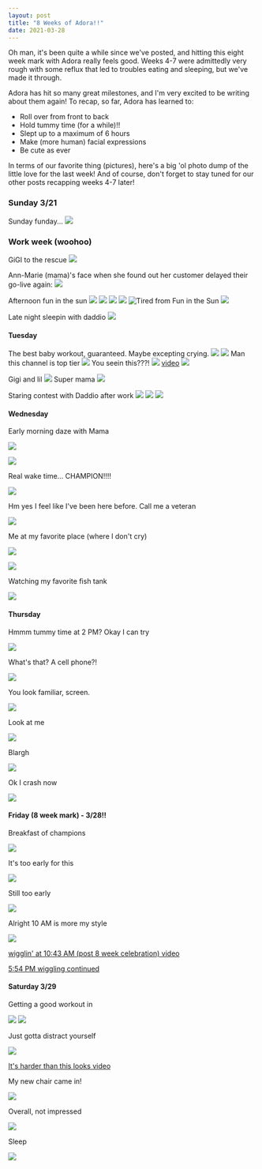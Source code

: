```yaml
---
layout: post
title: "8 Weeks of Adora!!"
date: 2021-03-28
---
```


Oh man, it's been quite a while since we've posted, and hitting this eight week mark with Adora really feels good. Weeks 4-7 were admittedly very rough with some reflux that led to troubles eating and sleeping, but we've made it through.

Adora has hit so many great milestones, and I'm very excited to be writing about them again! To recap, so far, Adora has learned to:

- Roll over from front to back
- Hold tummy time (for a while)!!
- Slept up to a maximum of 6 hours
- Make (more human) facial expressions
- Be cute as ever

In terms of our favorite thing (pictures), here's a big 'ol photo dump of the little love for the last week! And of course, don't forget to stay tuned for our other posts recapping weeks 4-7 later!


### Sunday 3/21
Sunday funday...
![](/assets/img/2021-03-28-00-19-12.png)


### Work week (woohoo)
GiGI to the rescue
![](/assets/img/2021-03-28-00-19-38.png)

Ann-Marie (mama)'s face when she found out her customer delayed their go-live again:
![](/assets/img/2021-03-28-00-20-00.png)

Afternoon fun in the sun
![](/assets/img/2021-03-28-00-20-35.png)
![](/assets/img/2021-03-28-00-20-45.png)
![](/assets/img/2021-03-28-00-20-56.png)
![](/assets/img/2021-03-28-00-21-04.png)
![Tired from Fun in the Sun](/assets/img/2021-03-28-00-21-22.png)
![](/assets/img/2021-03-28-00-21-37.png)

Late night sleepin with daddio
![](/assets/img/2021-03-28-00-22-03.png)

#### Tuesday
The best baby workout, guaranteed. Maybe excepting crying.
![](/assets/img/2021-03-28-00-22-46.png)
![](/assets/img/2021-03-28-00-23-07.png)
Man this channel is top tier
![](/assets/img/2021-03-28-00-23-01.png)
You seein this???!
![](/assets/img/2021-03-28-00-23-23.png)
[video](https://photos.app.goo.gl/Q8PUSXex4aWTNXXM8)
![](/assets/img/2021-03-28-00-24-26.png)

Gigi and lil
![](/assets/img/2021-03-28-00-25-01.png)
Super mama
![](/assets/img/2021-03-28-00-25-39.png)

Staring contest with Daddio after work
![](/assets/img/2021-03-28-00-26-00.png)
![](/assets/img/2021-03-28-00-26-08.png)
![](/assets/img/2021-03-28-00-26-15.png)


#### Wednesday

Early morning daze with Mama

![](/assets/img/2021-03-28-00-26-44.png)

![](/assets/img/2021-03-28-00-26-58.png)

Real wake time... CHAMPION!!!!

![](/assets/img/2021-03-28-00-27-24.png)

Hm yes I feel like I've been here before. Call me a veteran

![](/assets/img/2021-03-28-00-27-57.png)

Me at my favorite place (where I don't cry)

![](/assets/img/2021-03-28-00-28-36.png)

![](/assets/img/2021-03-28-00-28-44.png)

Watching my favorite fish tank

![](/assets/img/2021-03-28-00-29-04.png)

#### Thursday

Hmmm tummy time at 2 PM? Okay I can try

![](/assets/img/2021-03-28-00-29-30.png)

What's that? A cell phone?!

![](/assets/img/2021-03-28-00-29-44.png)

You look familiar, screen.

![](/assets/img/2021-03-28-00-29-58.png)

Look at me

![](/assets/img/2021-03-28-00-30-19.png)

Blargh

![](/assets/img/2021-03-28-00-30-33.png)

Ok I crash now

![](/assets/img/2021-03-28-00-30-51.png)


#### Friday (8 week mark) - 3/28!!

Breakfast of champions

![](/assets/img/2021-03-28-00-32-16.png)

It's too early for this

![](/assets/img/2021-03-28-00-32-28.png)

Still too early

![](/assets/img/2021-03-28-00-32-41.png)


Alright 10 AM is more my style

![](/assets/img/2021-03-28-00-32-57.png)

[wigglin' at 10:43 AM (post 8 week celebration) video](https://photos.app.goo.gl/AirzToyGyjzS5ghG6A)

[5:54 PM wiggling continued](https://photos.app.goo.gl/VzKBFsBAtP5ahR4w6)

#### Saturday 3/29

Getting a good workout in

![](/assets/img/2021-03-28-00-35-44.png)
![](/assets/img/2021-03-28-00-35-56.png)

Just gotta distract yourself

![](/assets/img/2021-03-28-00-36-10.png)

[It's harder than this looks video](https://photos.app.goo.gl/SfD7XGiQerH24CmW9)

My new chair came in!

![](/assets/img/2021-03-28-00-37-13.png)

Overall, not impressed

![](/assets/img/2021-03-28-00-37-31.png)

Sleep

![](/assets/img/2021-03-28-00-37-44.png)